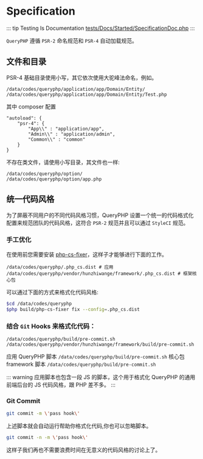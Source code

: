 # Specification

::: tip Testing Is Documentation
[tests/Docs/Started/SpecificationDoc.php](https://github.com/hunzhiwange/framework/blob/master/tests/Docs/Started/SpecificationDoc.php)
:::
    
`QueryPHP` 遵循 `PSR-2` 命名规范和 `PSR-4` 自动加载规范。

## 文件和目录

PSR-4 基础目录使用小写，其它依次使用大驼峰法命名，例如。

```
/data/codes/queryphp/application/app/Domain/Entity/
/data/codes/queryphp/application/app/Domain/Entity/Test.php
```

其中 composer 配置

```
"autoload": {
    "psr-4": {
        "App\\" : "application/app",
        "Admin\\" : "application/admin",
        "Common\\" : "common"
    }
}
```

不存在类文件，请使用小写目录，其文件也一样:

```
/data/codes/queryphp/option/
/data/codes/queryphp/option/app.php
```


## 统一代码风格

为了屏蔽不同用户的不同代码风格习惯，QueryPHP 设置一个统一的代码格式化配置来规范团队的代码风格，这符合 `PSR-2` 规范并且可以通过 `StyleCI` 规范。

### 手工优化

在使用前您需要安装 [php-cs-fixer](http://cs.sensiolabs.org/)，这样子才能够进行下面的工作。

```
/data/codes/queryphp/.php_cs.dist # 应用
/data/codes/queryphp/vendor/hunzhiwange/framework/.php_cs.dist # 框架核心包
```

可以通过下面的方式来格式化代码风格:

``` sh
$cd /data/codes/queryphp
$php build/php-cs-fixer fix --config=.php_cs.dist
```

### 结合 `Git` Hooks 来格式化代码：

```
/data/codes/queryphp/build/pre-commit.sh
/data/codes/queryphp/vendor/hunzhiwange/framework/build/pre-commit.sh
```

应用 QueryPHP 脚本 `/data/codes/queryphp/build/pre-commit.sh`
核心包 framework 脚本 `/data/codes/queryphp/build/pre-commit.sh`

::: warning
应用脚本也包含一段 JS 的脚本，这个用于格式化 QueryPHP 的通用前端后台的 JS 代码风格，跟 PHP 差不多。
:::

### Git Commit

``` sh
git commit -m \'pass hook\'
```

上述脚本就会自动运行帮助你格式化代码,你也可以忽略脚本。

``` sh
git commit -n -m \'pass hook\'
```

这样子我们再也不需要浪费时间在无意义的代码风格的讨论上了。